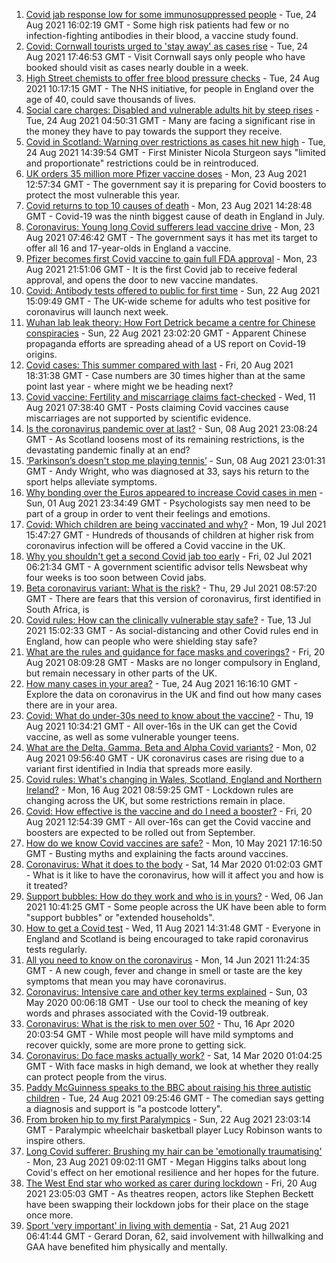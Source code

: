 1. [Covid jab response low for some immunosuppressed people](https://www.bbc.co.uk/news/health-58317261?at_medium=RSS&at_campaign=KARANGA) - Tue, 24 Aug 2021 16:02:19 GMT - Some high risk patients had few or no infection-fighting antibodies in their blood, a vaccine study found.
2. [Covid: Cornwall tourists urged to 'stay away' as cases rise](https://www.bbc.co.uk/news/uk-england-cornwall-58318695?at_medium=RSS&at_campaign=KARANGA) - Tue, 24 Aug 2021 17:46:53 GMT - Visit Cornwall says only people who have booked should visit as cases nearly double in a week.
3. [High Street chemists to offer free blood pressure checks](https://www.bbc.co.uk/news/health-58315015?at_medium=RSS&at_campaign=KARANGA) - Tue, 24 Aug 2021 10:17:15 GMT - The NHS initiative, for people in England over the age of 40, could save thousands of lives.
4. [Social care charges: Disabled and vulnerable adults hit by steep rises](https://www.bbc.co.uk/news/uk-58259678?at_medium=RSS&at_campaign=KARANGA) - Tue, 24 Aug 2021 04:50:31 GMT - Many are facing a significant rise in the money they have to pay towards the support they receive.
5. [Covid in Scotland: Warning over restrictions as cases hit new high](https://www.bbc.co.uk/news/uk-scotland-58315956?at_medium=RSS&at_campaign=KARANGA) - Tue, 24 Aug 2021 14:39:54 GMT - First Minister Nicola Sturgeon says "limited and proportionate" restrictions could be in reintroduced.
6. [UK orders 35 million more Pfizer vaccine doses](https://www.bbc.co.uk/news/health-58307215?at_medium=RSS&at_campaign=KARANGA) - Mon, 23 Aug 2021 12:57:34 GMT - The government say it is preparing for Covid boosters to protect the most vulnerable this year.
7. [Covid returns to top 10 causes of death](https://www.bbc.co.uk/news/58305191?at_medium=RSS&at_campaign=KARANGA) - Mon, 23 Aug 2021 14:28:48 GMT - Covid-19 was the ninth biggest cause of death in England in July.
8. [Coronavirus: Young long Covid sufferers lead vaccine drive](https://www.bbc.co.uk/news/uk-58301011?at_medium=RSS&at_campaign=KARANGA) - Mon, 23 Aug 2021 07:46:42 GMT - The government says it has met its target to offer all 16 and 17-year-olds in England a vaccine.
9. [Pfizer becomes first Covid vaccine to gain full FDA approval](https://www.bbc.co.uk/news/world-us-canada-58309254?at_medium=RSS&at_campaign=KARANGA) - Mon, 23 Aug 2021 21:51:06 GMT - It is the first Covid jab to receive federal approval, and opens the door to new vaccine mandates.
10. [Covid: Antibody tests offered to public for first time](https://www.bbc.co.uk/news/uk-58293249?at_medium=RSS&at_campaign=KARANGA) - Sun, 22 Aug 2021 15:09:49 GMT - The UK-wide scheme for adults who test positive for coronavirus will launch next week.
11. [Wuhan lab leak theory: How Fort Detrick became a centre for Chinese conspiracies](https://www.bbc.co.uk/news/world-us-canada-58273322?at_medium=RSS&at_campaign=KARANGA) - Sun, 22 Aug 2021 23:02:20 GMT - Apparent Chinese propaganda efforts are spreading ahead of a US report on Covid-19 origins.
12. [Covid cases: This summer compared with last](https://www.bbc.co.uk/news/health-58281664?at_medium=RSS&at_campaign=KARANGA) - Fri, 20 Aug 2021 18:31:38 GMT - Case numbers are 30 times higher than at the same point last year - where might we be heading next?
13. [Covid vaccine: Fertility and miscarriage claims fact-checked](https://www.bbc.co.uk/news/health-57552527?at_medium=RSS&at_campaign=KARANGA) - Wed, 11 Aug 2021 07:38:40 GMT - Posts claiming Covid vaccines cause miscarriages are not supported by scientific evidence.
14. [Is the coronavirus pandemic over at last?](https://www.bbc.co.uk/news/uk-scotland-58112939?at_medium=RSS&at_campaign=KARANGA) - Sun, 08 Aug 2021 23:08:24 GMT - As Scotland loosens most of its remaining restrictions, is the devastating pandemic finally at an end?
15. [‘Parkinson’s doesn't stop me playing tennis’](https://www.bbc.co.uk/news/uk-england-nottinghamshire-58091757?at_medium=RSS&at_campaign=KARANGA) - Sun, 08 Aug 2021 23:01:31 GMT - Andy Wright, who was diagnosed at 33, says his return to the sport helps alleviate symptoms.
16. [Why bonding over the Euros appeared to increase Covid cases in men](https://www.bbc.co.uk/news/health-58015593?at_medium=RSS&at_campaign=KARANGA) - Sun, 01 Aug 2021 23:34:49 GMT - Psychologists say men need to be part of a group in order to vent their feelings and emotions.
17. [Covid: Which children are being vaccinated and why?](https://www.bbc.co.uk/news/health-57888429?at_medium=RSS&at_campaign=KARANGA) - Mon, 19 Jul 2021 15:47:27 GMT - Hundreds of thousands of children at higher risk from coronavirus infection will be offered a Covid vaccine in the UK.
18. [Why you shouldn't get a second Covid jab too early](https://www.bbc.co.uk/news/newsbeat-57682233?at_medium=RSS&at_campaign=KARANGA) - Fri, 02 Jul 2021 06:21:34 GMT - A government scientific advisor tells Newsbeat why four weeks is too soon between Covid jabs.
19. [Beta coronavirus variant: What is the risk?](https://www.bbc.co.uk/news/health-55534727?at_medium=RSS&at_campaign=KARANGA) - Thu, 29 Jul 2021 08:57:20 GMT - There are fears that this version of coronavirus, first identified in South Africa, is
20. [Covid rules: How can the clinically vulnerable stay safe?](https://www.bbc.co.uk/news/health-51997151?at_medium=RSS&at_campaign=KARANGA) - Tue, 13 Jul 2021 15:02:33 GMT - As social-distancing and other Covid rules end in England, how can people who were shielding stay safe?
21. [What are the rules and guidance for face masks and coverings?](https://www.bbc.co.uk/news/health-51205344?at_medium=RSS&at_campaign=KARANGA) - Fri, 20 Aug 2021 08:09:28 GMT - Masks are no longer compulsory in England, but remain necessary in other parts of the UK.
22. [How many cases in your area?](https://www.bbc.co.uk/news/uk-51768274?at_medium=RSS&at_campaign=KARANGA) - Tue, 24 Aug 2021 16:16:10 GMT - Explore the data on coronavirus in the UK and find out how many cases there are in your area.
23. [Covid: What do under-30s need to know about the vaccine?](https://www.bbc.co.uk/news/health-57273875?at_medium=RSS&at_campaign=KARANGA) - Thu, 19 Aug 2021 10:34:21 GMT - All over-16s in the UK can get the Covid vaccine, as well as some vulnerable younger teens.
24. [What are the Delta, Gamma, Beta and Alpha Covid variants?](https://www.bbc.co.uk/news/health-55659820?at_medium=RSS&at_campaign=KARANGA) - Mon, 02 Aug 2021 09:56:40 GMT - UK coronavirus cases are rising due to a variant first identified in India that spreads more easily.
25. [Covid rules: What's changing in Wales, Scotland, England and Northern Ireland?](https://www.bbc.co.uk/news/explainers-52530518?at_medium=RSS&at_campaign=KARANGA) - Mon, 16 Aug 2021 08:59:25 GMT - Lockdown rules are changing across the UK, but some restrictions remain in place.
26. [Covid: How effective is the vaccine and do I need a booster?](https://www.bbc.co.uk/news/health-55045639?at_medium=RSS&at_campaign=KARANGA) - Fri, 20 Aug 2021 12:54:39 GMT - All over-16s can get the Covid vaccine and boosters are expected to be rolled out from September.
27. [How do we know Covid vaccines are safe?](https://www.bbc.co.uk/news/health-55056016?at_medium=RSS&at_campaign=KARANGA) - Mon, 10 May 2021 17:16:50 GMT - Busting myths and explaining the facts around vaccines.
28. [Coronavirus: What it does to the body](https://www.bbc.co.uk/news/health-51214864?at_medium=RSS&at_campaign=KARANGA) - Sat, 14 Mar 2020 01:02:03 GMT - What is it like to have the coronavirus, how will it affect you and how is it treated?
29. [Support bubbles: How do they work and who is in yours?](https://www.bbc.co.uk/news/health-52637354?at_medium=RSS&at_campaign=KARANGA) - Wed, 06 Jan 2021 10:41:25 GMT - Some people across the UK have been able to form "support bubbles" or "extended households".
30. [How to get a Covid test](https://www.bbc.co.uk/news/health-51943612?at_medium=RSS&at_campaign=KARANGA) - Wed, 11 Aug 2021 14:31:48 GMT - Everyone in England and Scotland is being encouraged to take rapid coronavirus tests regularly.
31. [All you need to know on the coronavirus](https://www.bbc.co.uk/news/health-51048366?at_medium=RSS&at_campaign=KARANGA) - Mon, 14 Jun 2021 11:24:35 GMT - A new cough, fever and change in smell or taste are the key symptoms that mean you may have coronavirus.
32. [Coronavirus: Intensive care and other key terms explained](https://www.bbc.co.uk/news/health-52182658?at_medium=RSS&at_campaign=KARANGA) - Sun, 03 May 2020 00:06:18 GMT - Use our tool to check the meaning of key words and phrases associated with the Covid-19 outbreak.
33. [Coronavirus: What is the risk to men over 50?](https://www.bbc.co.uk/news/health-52197594?at_medium=RSS&at_campaign=KARANGA) - Thu, 16 Apr 2020 20:03:54 GMT - While most people will have mild symptoms and recover quickly, some are more prone to getting sick.
34. [Coronavirus: Do face masks actually work?](https://www.bbc.co.uk/news/health-51881555?at_medium=RSS&at_campaign=KARANGA) - Sat, 14 Mar 2020 01:04:25 GMT - With face masks in high demand, we look at whether they really can protect people from the virus.
35. [Paddy McGuinness speaks to the BBC about raising his three autistic children](https://www.bbc.co.uk/news/health-58315826?at_medium=RSS&at_campaign=KARANGA) - Tue, 24 Aug 2021 09:25:46 GMT - The comedian says getting a diagnosis and support is "a postcode lottery".
36. [From broken hip to my first Paralympics](https://www.bbc.co.uk/news/uk-england-leicestershire-58273615?at_medium=RSS&at_campaign=KARANGA) - Sun, 22 Aug 2021 23:03:14 GMT - Paralympic wheelchair basketball player Lucy Robinson wants to inspire others.
37. [Long Covid sufferer: Brushing my hair can be 'emotionally traumatising'](https://www.bbc.co.uk/news/health-58304602?at_medium=RSS&at_campaign=KARANGA) - Mon, 23 Aug 2021 09:02:11 GMT - Megan Higgins talks about long Covid's effect on her emotional resilience and her hopes for the future.
38. [The West End star who worked as carer during lockdown](https://www.bbc.co.uk/news/entertainment-arts-58080453?at_medium=RSS&at_campaign=KARANGA) - Fri, 20 Aug 2021 23:05:03 GMT - As theatres reopen, actors like Stephen Beckett have been swapping their lockdown jobs for their place on the stage once more.
39. [Sport 'very important' in living with dementia](https://www.bbc.co.uk/news/uk-northern-ireland-58279336?at_medium=RSS&at_campaign=KARANGA) - Sat, 21 Aug 2021 06:41:44 GMT - Gerard Doran, 62, said involvement with hillwalking and GAA have benefited him physically and mentally.
